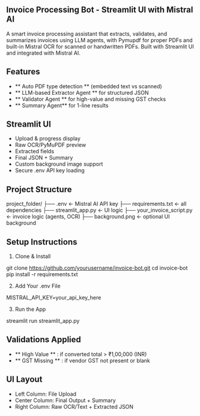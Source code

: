 ## Invoice Processing Bot - Streamlit UI with Mistral AI

A smart invoice processing assistant that extracts, validates, and summarizes invoices using LLM agents, with Pymupdf for proper PDFs and built-in Mistral OCR for scanned or handwritten PDFs. Built with Streamlit UI and integrated with Mistral AI.

## Features

- ** Auto PDF type detection  ** (embedded text vs scanned)
- ** LLM-based Extractor Agent ** for structured JSON
- ** Validator Agent ** for high-value and missing GST checks
- ** Summary Agent** for 1-line results

## Streamlit UI

- Upload & progress display
- Raw OCR/PyMuPDF preview
- Extracted fields
- Final JSON + Summary
- Custom background image support
- Secure .env API key loading

## Project Structure

project_folder/
├── .env                    ← Mistral AI API key 
├── requirements.txt        ← all dependencies
├── streamlit_app.py        ← UI logic
├── your_invoice_script.py  ← invoice logic (agents, OCR)
├── background.png          ← optional UI background

## Setup Instructions

1. Clone & Install

git clone https://github.com/yourusername/invoice-bot.git
cd invoice-bot
pip install -r requirements.txt

2. Add Your .env File

MISTRAL_API_KEY=your_api_key_here

3. Run the App

streamlit run streamlit_app.py

## Validations Applied

- ** High Value ** : if converted total > ₹1,00,000 (INR)
- ** GST Missing ** : if vendor GST not present or blank

## UI Layout

- Left Column: File Upload
- Center Column: Final Output + Summary
- Right Column: Raw OCR/Text + Extracted JSON
